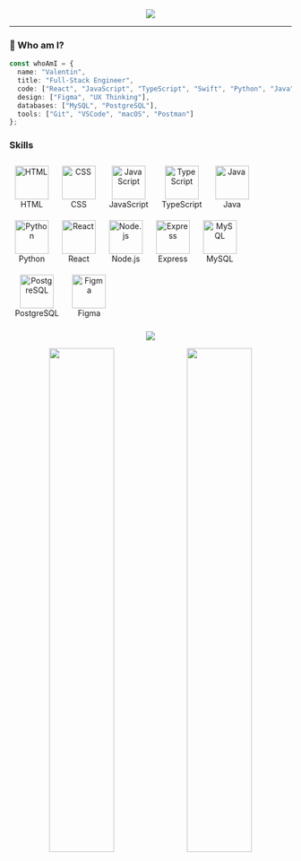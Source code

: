 <!-- Banner with aesthetic gradient -->
<!-- Banner with aesthetic gradient -->
<!-- Banner with aesthetic gradient -->
<div align="center">
  <img src="https://capsule-render.vercel.app/api?type=waving&color=0:36D1DC,100:5B86E5&height=200&section=header&text=valentin%20-%20CS%20Student%20and%20Developer&fontSize=35&fontAlignY=40&textColor=ffffff" />
</div>

---

### 🧠 Who am I?

```ts
const whoAmI = {
  name: "Valentin",
  title: "Full-Stack Engineer",
  code: ["React", "JavaScript", "TypeScript", "Swift", "Python", "Java", "Node.js"],
  design: ["Figma", "UX Thinking"],
  databases: ["MySQL", "PostgreSQL"],
  tools: ["Git", "VSCode", "macOS", "Postman"]
};
```

### Skills

<div>
  <!-- Programming Languages -->
  <div style="display: inline-block; margin: 10px; text-align: center;">
    <img src="https://skillicons.dev/icons?i=html" alt="HTML" width="60" /><br>HTML
  </div>
  <div style="display: inline-block; margin: 10px; text-align: center;">
    <img src="https://skillicons.dev/icons?i=css" alt="CSS" width="60" /><br>CSS
  </div>
  <div style="display: inline-block; margin: 10px; text-align: center;">
    <img src="https://skillicons.dev/icons?i=js" alt="JavaScript" width="60" /><br>JavaScript
  </div>
  <div style="display: inline-block; margin: 10px; text-align: center;">
    <img src="https://skillicons.dev/icons?i=ts" alt="TypeScript" width="60" /><br>TypeScript
  </div>
  <div style="display: inline-block; margin: 10px; text-align: center;">
    <img src="https://skillicons.dev/icons?i=java" alt="Java" width="60" /><br>Java
  </div>
  <div style="display: inline-block; margin: 10px; text-align: center;">
    <img src="https://skillicons.dev/icons?i=python" alt="Python" width="60" /><br>Python
  </div>
  
  <!-- Frameworks -->
  <div style="display: inline-block; margin: 10px; text-align: center;">
    <img src="https://skillicons.dev/icons?i=react" alt="React" width="60" /><br>React
  </div>
  <div style="display: inline-block; margin: 10px; text-align: center;">
    <img src="https://skillicons.dev/icons?i=nodejs" alt="Node.js" width="60" /><br>Node.js
  </div>
  <div style="display: inline-block; margin: 10px; text-align: center;">
    <img src="https://skillicons.dev/icons?i=express" alt="Express" width="60" /><br>Express
  </div>
  
  <!-- Others -->
  <div style="display: inline-block; margin: 10px; text-align: center;">
    <img src="https://skillicons.dev/icons?i=mysql" alt="MySQL" width="60" /><br>MySQL
  </div>
  <div style="display: inline-block; margin: 10px; text-align: center;">
    <img src="https://skillicons.dev/icons?i=postgres" alt="PostgreSQL" width="60" /><br>PostgreSQL
  </div>
  <div style="display: inline-block; margin: 10px; text-align: center;">
    <img src="https://skillicons.dev/icons?i=figma" alt="Figma" width="60" /><br>Figma
  </div>
</div>


<p align="center">
  <a href="mailto:hello@valentinm.dev"><img src="https://img.shields.io/badge/Email-0078D4?style=for-the-badge&logo=mail&logoColor=white"/></a>
</p>


<p align="center">
  <img src="https://github-readme-stats.vercel.app/api?username=vali-codes&show_icons=true&count_private=true&hide=prs&theme=tokyonight&border_radius=10&custom_title=My%20GitHub%20Stats" width="48%" />
  <img src="https://github-readme-streak-stats.herokuapp.com/?user=vali-codes&theme=tokyonight&date_format=M%20j%5B%2C%20Y%5D&border=DDDDDD&fire=DD5E89" width="48%" />
</p>







